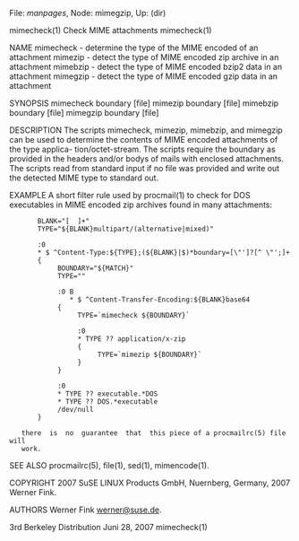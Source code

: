 File: *manpages*,  Node: mimegzip,  Up: (dir)

mimecheck(1)                Check MIME attachments                mimecheck(1)



NAME
       mimecheck - determine the type of the MIME encoded of an attachment
       mimezip - detect the type of MIME encoded zip archive in an attachment
       mimebzip - detect the type of MIME encoded bzip2 data in an attachment
       mimegzip - detect the type of MIME encoded gzip data in an attachment

SYNOPSIS
       mimecheck boundary [file]
       mimezip boundary [file]
       mimebzip boundary [file]
       mimegzip boundary [file]

DESCRIPTION
       The  scripts  mimecheck, mimezip, mimebzip, and mimegzip can be used to
       determine the contents of MIME encoded attachments of the type applica-
       tion/octet-stream.  The scripts require the boundary as provided in the
       headers and/or bodys of mails with enclosed attachments.   The  scripts
       read  from  standard  input  if  no file was provided and write out the
       detected MIME type to standard out.

EXAMPLE
       A short filter rule used by procmail(1) to check for DOS executables in
       MIME encoded zip archives found in many attachments:

           BLANK="[  ]+"
           TYPE="${BLANK}multipart/(alternative|mixed)"

           :0
           * $ ^Content-Type:${TYPE};(${BLANK}|$)*boundary=[\"']?[^ \"';]+
           {
                BOUNDARY="${MATCH}"
                TYPE=""

                :0 B
                   * $ ^Content-Transfer-Encoding:${BLANK}base64
                {
                     TYPE=`mimecheck ${BOUNDARY}`

                     :0
                     * TYPE ?? application/x-zip
                     {
                          TYPE=`mimezip ${BOUNDARY}`
                     }
                }

                :0
                * TYPE ?? executable.*DOS
                * TYPE ?? DOS.*executable
                /dev/null
           }

       there  is  no  guarantee  that  this piece of a procmailrc(5) file will
       work.

SEE ALSO
       procmailrc(5), file(1), sed(1), mimencode(1).

COPYRIGHT
       2007 SuSE LINUX Products GmbH, Nuernberg, Germany,
       2007 Werner Fink.

AUTHORS
       Werner Fink <werner@suse.de>.



3rd Berkeley Distribution        Juni 28, 2007                    mimecheck(1)
